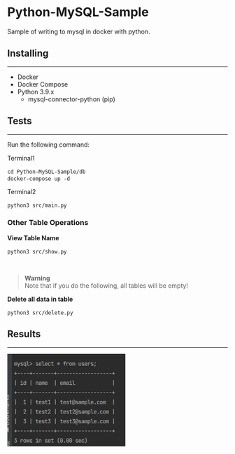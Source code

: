 # Python-MySQL-Sample

Sample of writing to mysql in docker with python.

## Installing

---

- Docker
- Docker Compose
- Python 3.9.x
    - mysql-connector-python (pip)

## Tests

---

Run the following command:

Terminal1
```shell
cd Python-MySQL-Sample/db
docker-compose up -d
```

Terminal2
```shell
python3 src/main.py
```

### Other Table Operations

**View Table Name** <br>
```shell
python3 src/show.py
```

<br>

> **Warning** <br>
> Note that if you do the following, all tables will be empty!

**Delete all data in table** <br>
```shell
python3 src/delete.py
```

## Results

---

![DB_contents](docs/figures/python-mysql-DB.png)

